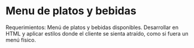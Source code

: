 # Menu de platos y bebidas

Requerimientos: Menú de platos y bebidas disponibles. Desarrollar en HTML y aplicar estilos donde el cliente se sienta atraído, como si fuera un menú físico.
